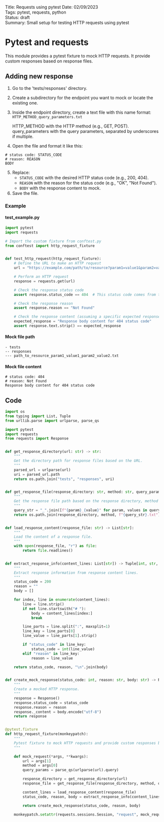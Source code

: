 Title: Requests using pytest
Date: 02/09/2023  
Tags: pytest, requests, python  
Status: draft  
Summary: Small setup for testing HTTP requests using pytest

# Pytest and requests

This module provides a pytest fixture to mock HTTP requests.
It provide custom responses based on response files.

## Adding new response

1. Go to the 'tests/responses' directory.
2. Create a subdirectory for the endpoint you want to mock or locate the existing one.
3. Inside the endpoint directory, create a text file with this name format:
   `HTTP_METHOD_query_parameters.txt`

   HTTP_METHOD with the HTTP method (e.g., GET, POST).
   query_parameters with the query parameters, separated by underscores if multiple.
4. Open the file and format it like this:

```text
# status code: STATUS_CODE
# reason: REASON
BODY
```

5. Replace:
    - `STATUS_CODE` with the desired HTTP status code (e.g., 200, 404).
    - `REASON` with the reason for the status code (e.g., "OK", "Not Found").
    - `BODY` with the response content to mock.
6. Save the file.

### Example

#### test_example.py

```python
import pytest
import requests

# Import the custom fixture from conftest.py
from conftest import http_request_fixture


def test_http_request(http_request_fixture):
    # Define the URL to make an HTTP request
    url = "https://example.com/path/to/resource?param1=value1&param2=value2"

    # Perform an HTTP request
    response = requests.get(url)

    # Check the response status code
    assert response.status_code == 404  # This status code comes from the response file

    # Check the response reason
    assert response.reason == "Not Found"

    # Check the response content (assuming a specific expected response in the file)
    expected_response = "Response body content for 404 status code"
    assert response.text.strip() == expected_response

```

#### Mock file path

```
- tests
-- responses
--- path_to_resource_param1_value1_param2_value2.txt
```

#### Mock file content

```text
# status code: 404
# reason: Not Found
Response body content for 404 status code
```

## Code

```python
import os
from typing import List, Tuple
from urllib.parse import urlparse, parse_qs

import pytest
import requests
from requests import Response


def get_response_directory(url: str) -> str:
    """
    Get the directory path for response files based on the URL.
    """
    parsed_url = urlparse(url)
    uri = parsed_url.path
    return os.path.join("tests", "responses", uri)


def get_response_file(response_directory: str, method: str, query_params: dict) -> str:
    """
    Get the response file path based on the response directory, method type, and query parameters.
    """
    query_str = "_".join([f"{param}_{value}" for param, values in query_params.items() for value in values])
    return os.path.join(response_directory, method, f"{query_str}.txt")


def load_response_content(response_file: str) -> List[str]:
    """
    Load the content of a response file.
    """
    with open(response_file, "r") as file:
        return file.readlines()


def extract_response_info(content_lines: List[str]) -> Tuple[int, str, str]:
    """
    Extract response information from response content lines.
    """
    status_code = 200
    reason = ""
    body = []

    for index, line in enumerate(content_lines):
        line = line.strip()
        if not line.startswith("# "):
            body = content_lines[index:]
            break

        line_parts = line.split(":", maxsplit=1)
        line_key = line_parts[0]
        line_value = line_parts[1].strip()

        if "status_code" in line_key:
            status_code = int(line_value)
        elif "reason" in line_key:
            reason = line_value

    return status_code, reason, "\n".join(body)


def create_mock_response(status_code: int, reason: str, body: str) -> Response:
    """
    Create a mocked HTTP response.
    """
    response = Response()
    response.status_code = status_code
    response.reason = reason
    response._content = body.encode("utf-8")
    return response


@pytest.fixture
def http_request_fixture(monkeypatch):
    """
    Pytest fixture to mock HTTP requests and provide custom responses based on response files.
    """

    def mock_request(*args, **kwargs):
        url = args[1]
        method = args[0]
        query_params = parse_qs(urlparse(url).query)

        response_directory = get_response_directory(url)
        response_file = get_response_file(response_directory, method, query_params)

        content_lines = load_response_content(response_file)
        status_code, reason, body = extract_response_info(content_lines)

        return create_mock_response(status_code, reason, body)

    monkeypatch.setattr(requests.sessions.Session, "request", mock_request)


```